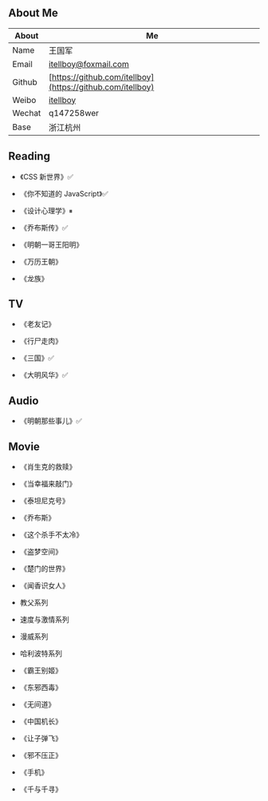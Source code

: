 ## About Me

| About  | Me                                                              |
| ------ | --------------------------------------------------------------- |
| Name   | 王国军                                                          |
| Email  | <a href="mailto: itellboy@foxmail.com">itellboy@foxmail.com</a> |
| Github | [https://github.com/itellboy](https://github.com/itellboy)      |
| Weibo  | [itellboy](https://m.weibo.cn/u/3832442772)                     |
| Wechat | q147258wer                                                      |
| Base   | 浙江杭州                                                        |

## Reading

- 《CSS 新世界》✅
- 《你不知道的 JavaScript》✅

- 《设计心理学》⏸

- 《乔布斯传》✅

- 《明朝一哥王阳明》
- 《万历王朝》

- 《龙族》

## TV

- 《老友记》
- 《行尸走肉》

- 《三国》✅
- 《大明风华》✅

## Audio

- 《明朝那些事儿》✅

## Movie

- 《肖生克的救赎》
- 《当幸福来敲门》
- 《泰坦尼克号》
- 《乔布斯》
- 《这个杀手不太冷》
- 《盗梦空间》
- 《楚门的世界》
- 《闻香识女人》
- 教父系列
- 速度与激情系列
- 漫威系列
- 哈利波特系列

- 《霸王别姬》
- 《东邪西毒》
- 《无间道》
- 《中国机长》
- 《让子弹飞》
- 《邪不压正》
- 《手机》

- 《千与千寻》
